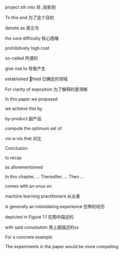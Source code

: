 project sth into  将..投影到

To this end 为了这个目的

denote as 表示为

the core difficulty 核心困难

prohibitively high cost



so-called 所谓的

give rise to 导致产生

established field 已确定的领域

For clarity of exposition 为了解释的更清晰



In this paper we proposed 

we achieve this by 

by-product 副产品

compute the optimum set of 

vis-a-vis that 对比

Conclusion

to recap



as aforementioned 



In this chapter, … Thereafter, … Then …

comes with an onus on





machine learning practitioners 从业者

is generally an intimidating experience 恐怖的经历

depicted in Figure 1.1 在图中描述的

with said convolution 用上面描述的xx

For a concrete example 





The experiments in the paper would be more compelling











